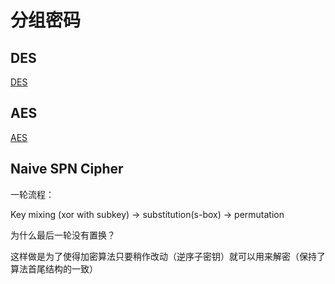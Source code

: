 # 分组密码

## DES

[DES](./DES.md)

## AES

[AES](./AES.md)

## Naive SPN Cipher

一轮流程：

Key mixing (xor with subkey) -> substitution(s-box) -> permutation

为什么最后一轮没有置换？

这样做是为了使得加密算法只要稍作改动（逆序子密钥）就可以用来解密（保持了算法首尾结构的一致）